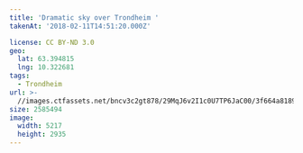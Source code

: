 ```yaml
---
title: 'Dramatic sky over Trondheim '
takenAt: '2018-02-11T14:51:20.000Z'

license: CC BY-ND 3.0
geo:
  lat: 63.394815
  lng: 10.322681
tags:
  - Trondheim
url: >-
  //images.ctfassets.net/bncv3c2gt878/29MqJ6v2I1c0U7TP6JaC00/3f664a8189420d35f925c35059f1bbc0/dramatic-sky-over-trondheim_39496936044_o
size: 2585494
image:
  width: 5217
  height: 2935
---
```

